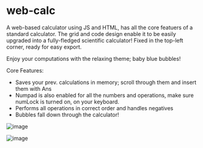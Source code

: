 # web-calc

A web-based calculator using JS and HTML, has all the core featuers of a standard calculator. The grid and code design enable it to be easily upgraded into a fully-fledged scientific calculator! Fixed in the top-left corner, ready for easy export.

Enjoy your computations with the relaxing theme; baby blue bubbles!

Core Features:
 - Saves your prev. calculations in memory; scroll through them and insert them with Ans
 - Numpad is also enabled for all the numbers and operations, make sure numLock is turned on, on your keyboard.
 - Performs all operations in correct order and handles negatives
 - Bubbles fall down through the calculator!

![image](https://user-images.githubusercontent.com/63876944/118998203-28b80380-b981-11eb-9b0d-d99edd3620e9.png)

![image](https://user-images.githubusercontent.com/63876944/118998441-5c932900-b981-11eb-924a-80a3e2a474ec.png)
